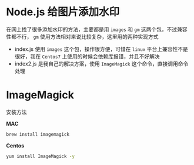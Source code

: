 # Node.js 给图片添加水印

在网上找了很多添加水印的方法，主要都是用 `images` 和 `gm` 这两个包，不过兼容性都不行， `gm` 使用方法相对来说比较复杂，这里用的两种实现方式

- index.js 使用 `images` 这个包，操作很方便，可惜在 `linux` 平台上兼容性不是很好，我在 `Centos7` 上使用的时候会依赖库报错，并且不好解决
- index2.js 是我自己的解决方案，使用 `ImageMagick` 这个命令，直接调用命令处理

# ImageMagick

安装方法

**MAC**

```bash
brew install imagemagick
```

**Centos**

```bash
yum install ImageMagick -y
```
